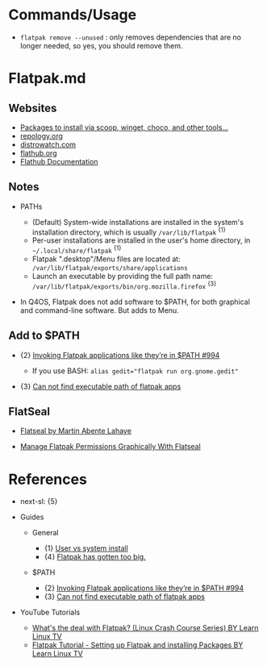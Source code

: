# Commands/Usage

* `flatpak remove --unused` : only removes dependencies that are no longer needed, so yes, you should remove them.

# Flatpak.md

## Websites

* [Packages to install via scoop, winget, choco, and other tools...](https://gist.github.com/mikepruett3/7ca6518051383ee14f9cf8ae63ba18a7)
* [repology.org](https://repology.org/)
* [distrowatch.com](https://distrowatch.com/)
* [flathub.org](https://flathub.org/)
* [Flathub Documentation](https://docs.flathub.org/docs/category/for-users)

## Notes

* PATHs
  * (Default) System-wide installations are installed in the system's installation directory, which is usually `/var/lib/flatpak` <sup>{1}</sup>
  * Per-user installations are installed in the user's home directory, in `~/.local/share/flatpak` <sup>{1}</sup>
  * Flatpak ".desktop"/Menu files are located at: `/var/lib/flatpak/exports/share/applications`
  * Launch an executable by providing the full path name: `/var/lib/flatpak/exports/bin/org.mozilla.firefox` <sup>{3}</sup>

* In Q4OS, Flatpak does not add software to $PATH, for both graphical and command-line software. But adds to Menu.

## Add to $PATH

* {2} [Invoking Flatpak applications like they’re in $PATH #994](https://github.com/flatpak/flatpak/issues/994)
  * If you use BASH: `alias gedit="flatpak run org.gnome.gedit"`

* {3} [Can not find executable path of flatpak apps](https://askubuntu.com/questions/1417313/can-not-find-executable-path-of-flatpak-apps)

## FlatSeal

* [Flatseal by Martin Abente Lahaye](https://flathub.org/apps/com.github.tchx84.Flatseal)

* [Manage Flatpak Permissions Graphically With Flatseal](https://itsfoss.com/flatseal/)

# References

* next-sl: {5}

* Guides

  * General
    * {1} [User vs system install](https://docs.flathub.org/docs/for-users/user-vs-system-install/)
    * {4} [Flatpak has gotten too big.](https://www.reddit.com/r/flatpak/comments/18bx2mo/flatpak_has_gotten_too_big/)

  * $PATH
    * {2} [Invoking Flatpak applications like they’re in $PATH #994](https://github.com/flatpak/flatpak/issues/994)
    * {3} [Can not find executable path of flatpak apps](https://askubuntu.com/questions/1417313/can-not-find-executable-path-of-flatpak-apps)

* YouTube Tutorials
  * [What's the deal with Flatpak? (Linux Crash Course Series) BY Learn Linux TV](https://www.youtube.com/watch?v=IG2wTCacEtQ)
  * [Flatpak Tutorial - Setting up Flatpak and installing Packages BY Learn Linux TV](https://www.youtube.com/watch?v=31WRiI1nk8Q)
